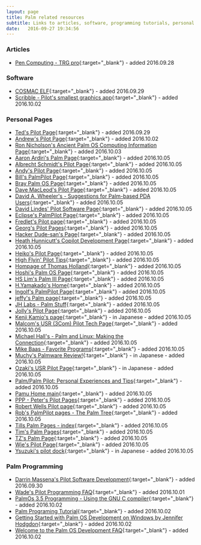 ```yaml
---
layout: page
title: Palm related resources
subtitle: Links to articles, software, programming tutorials, personal pages etc.
date:   2016-09-27 19:34:56
---
```


### Articles
* [Pen Computing - TRG pro](http://web.archive.org/web/19991129054030/http://www.pencomputing.com/palm/Reviews/trgpro.html){:target="_blank"} - added 2016.09.28

### Software      
* [COSMAC ELF](http://web.archive.org/web/20141224202616/http://www.cosmacelf.com/tinyelf.htm){:target="_blank"} - added 2016.09.29
* [Scribble - Pilot's smallest graphics app](http://web.archive.org/web/19981205214849/http://www.iosphere.net/~howlett/pilot/scribble.html){:target="_blank"} - added 2016.10.02

### Personal Pages
* [Ted's Pilot Page](http://web.archive.org/web/19981203160903/http://web.mit.edu/tytso/www/pilot/index.html){:target="_blank"} - added 2016.09.29
* [Andrew's Pilot Page](http://web.archive.org/web/19981206010148/http://www.iosphere.net/~howlett/pilot/){:target="_blank"} - added 2016.10.02
* [Ron Nicholson's Ancient Palm OS Computing Information Page](http://web.archive.org/web/20141224194937/http://www.nicholson.com/rhn/palm.html){:target="_blank"} - added 2016.10.03
* [Aaron Ardiri's Palm Page](http://web.archive.org/web/20010718130351/http://www.ardiri.com/index.php?redir=palm){:target="_blank"} - added 2016.10.05
* [Albrecht Schmidt's Pilot Page](http://www.teco.edu/~albrecht/handheld/){:target="_blank"} - added 2016.10.05
* [Andy's Pilot Page](http://web.archive.org/web/19980702045119/http://www.pilotpage.com/){:target="_blank"} - added 2016.10.05
* [Bill's PalmPilot Page](http://web.archive.org/web/19971021171107/http://www.electronhut.com/pilot/){:target="_blank"} - added 2016.10.05
* [Bray Palm OS Page](http://web.archive.org/web/20150104101218/http://davidbray.org/palm/){:target="_blank"} - added 2016.10.05
* [Dave MacLeod's Pilot Page](http://web.archive.org/web/19990420202243/http://www.netcomuk.co.uk/~davmac/pilot.htm){:target="_blank"} - added 2016.10.05
* [David A. Wheeler's - Suggestions for Palm-based PDA Users](http://web.archive.org/web/20141224222752/http://www.dwheeler.com/palm-suggest.html){:target="_blank"} - added 2016.10.05
* [David Lindes' Pilot Software Page](http://web.archive.org/web/20150404200052/http://www.daveltd.com/pilot/){:target="_blank"} - added 2016.10.05
* [Eclipse's PalmPilot Page](http://web.archive.org/web/20160131195959/http://www.urbin.net/EWW/etext/eclipse/palmpilot.html){:target="_blank"} - added 2016.10.05
* [Fredlet's Pilot page](http://web.archive.org/web/20000612005129/http://www.fredlet.com/palm/pilot.htm){:target="_blank"} - added 2016.10.05
* [Georg's Pilot Pages](http://web.archive.org/web/19990224124200/http://www.westfalen.de/hugo/forth/index.html){:target="_blank"} - added 2016.10.05
* [Hacker Dude-san's Page](http://web.archive.org/web/20000816154147/http://www.tt.rim.or.jp/~tatsushi/){:target="_blank"} - added 2016.10.05
* [Heath Hunnicutt's Copilot Development Page](http://web.archive.org/web/19980110140321/http://ofb.net/~heath/pilot/copilot/){:target="_blank"} - added 2016.10.05
* [Heiko's Pilot Page](http://web.archive.org/web/19971210205617/http://www.fh-flensburg.de/iam/Studiengang/Studenten/HeikoHansen/#About){:target="_blank"} - added 2016.10.05
* [High Flyin' Pilot Tips](http://web.archive.org/web/20000606162205/http://www.novadesign.com/kermit/index.htm){:target="_blank"} - added 2016.10.05
* [Hompage of Thomas Holland](http://web.archive.org/web/20150709171634/http://www.innot.de/){:target="_blank"} - added 2016.10.05
* [Hoshi's Palm OS Page](http://web.archive.org/web/20090609090324/http://www.sra.co.jp/people/hoshi/palmos/){:target="_blank"} - added 2016.10.05
* [HS Lim's Palm III Page](http://web.archive.org/web/20141228204048/http://lhs1701.tripod.com/palmiii/lhspalm3.htm){:target="_blank"} - added 2016.10.05
* [H.Yamakado's Home](http://web.archive.org/web/20091204172234/http://www001.upp.so-net.ne.jp/h-yama/index-e.htm){:target="_blank"} - added 2016.10.05
* [Ingolf's PalmPilot Page](http://web.archive.org/web/20010404060552/http://www.geocities.com/SiliconValley/Campus/1719/){:target="_blank"} - added 2016.10.05
* [jeffy's Palm page](http://web.archive.org/web/20150112185602/http://tomecat.com/jeffy/palm.html){:target="_blank"} - added 2016.10.05
* [JH Labs - Palm Stuff](http://web.archive.org/web/20160125232320/http://www.jhlabs.com/palm/){:target="_blank"} - added 2016.10.05
* [Jolly's Pilot Page](http://web.archive.org/web/19990423033258/http://home.t-online.de/home/johler/pilot.html){:target="_blank"} - added 2016.10.05
* [Kenji Kamio's page](http://web.archive.org/web/19990221152244/http://www2e.meshnet.or.jp/~kamio/){:target="_blank"} - in Japanese - added 2016.10.05
* [Malcom's USR (3Com) Pilot Tech Page](http://web.archive.org/web/19990219133534/http://homepages.ihug.co.nz/~malc/pilot.htm){:target="_blank"} - added 2016.10.05
* [Michael Hall's - Palm and Linux: Making the Connection](http://web.archive.org/web/20011117155045/http://www.cstone.net/~mphall/pilot_linux.html){:target="_blank"} - added 2016.10.05
* [Mike Baas - Favorite Programs](http://web.archive.org/web/20131220071145/http://mikebaas.org/programs/){:target="_blank"} - added 2016.10.05
* [Muchy's Palmware Review!](http://web.archive.org/web/20000305122218/http://muchy.com/){:target="_blank"} - in Japanese - added 2016.10.05
* [Ozaki's USR Pilot Page](http://web.archive.org/web/19970720091933/http://www.urban.or.jp/home/oz/pilot.htm){:target="_blank"} - in Japanese - added 2016.10.05
* [Palm/Palm Pilot: Personal Experiences and Tips](http://web.archive.org/web/20150920201127/http://www.faughnan.com/palm.html){:target="_blank"} - added 2016.10.05
* [Pamu Home main](http://web.archive.org/web/20160722223718/http://www.pamupamu.com/indexe.html){:target="_blank"} - added 2016.10.05
* [PPP - Peter's Pilot Pages](http://web.archive.org/web/20141218052807/http://pspilot.de/){:target="_blank"} - added 2016.10.05
* [Robert Wells Pilot page](http://web.archive.org/web/20160720200945/http://wellscs.com/pilot/){:target="_blank"} - added 2016.10.05
* [Rob's PalmPilot pages - The Palm Tree](http://web.archive.org/web/20050215090653/http://www.thepalmtree.com/){:target="_blank"} - added 2016.10.05
* [Tills Palm Pages - index](http://web.archive.org/web/20141005025320/http://www.harbaum.org/till/palm/index.html){:target="_blank"} - added 2016.10.05
* [Tim's Palm Pages](http://web.archive.org/web/20140519140458/http://www.interlog.com/~tcharron/Palm8M/){:target="_blank"} - added 2016.10.05
* [TZ's Palm Page](http://web.archive.org/web/20040611162424/http://my.execpc.com/~tz/){:target="_blank"} - added 2016.10.05
* [Wje's Pilot Page](http://web.archive.org/web/19990117034404/http://www.mv.com/users/wje/pilot.html){:target="_blank"} - added 2016.10.05
* [Ysuzuki's pilot dock](http://web.archive.org/web/19990203072706/http://www.gix.or.jp/~ysuzuki/){:target="_blank"} - in Japanese - added 2016.10.05

### Palm Programming
* [Darrin Massena's Pilot Software Development](http://web.archive.org/web/19981207014821/http://www.massena.com/darrin/pilot/index.html){:target="_blank"} - added 2016.09.30
* [Wade's Pilot Programming FAQ](http://web.archive.org/web/19980614103130/http://www.wademan.com/Pilot/Program/FAQ.htm){:target="_blank"} - added 2016.10.01
* [PalmOs 3.5 Programming - Using the GNU C compiler](http://web.archive.org/web/20050610082349/http://membres.lycos.fr/pbriol/palmos/gcc.html){:target="_blank"} - added 2016.10.02
* [Palm Programing Tutorial](http://web.archive.org/web/20030110032033/http://www.ligfiets.net/toni/palm/tutorial/uk/){:target="_blank"} - added 2016.10.02
* [Getting Started with Palm OS Development on Windows by Jennifer Hodgdon](http://web.archive.org/web/20040229005540/http://www.poplarware.com/palmdev.html){:target="_blank"} - added 2016.10.02
* [Welcome to the Palm OS Development FAQ](http://web.archive.org/web/20040402134534/http://flippinbits.com/twiki/bin/view/FAQ/WebHome){:target="_blank"} - added 2016.10.02
